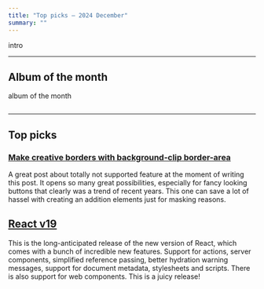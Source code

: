 ```yaml
---
title: "Top picks — 2024 December"
summary: ""
---
```


intro

---

## Album of the month

album of the month

![]()

---

## Top picks

### [Make creative borders with background-clip border-area](https://webkit.org/blog/16214/background-clip-border-area/)

A great post about totally not supported feature at the moment of writing this
post. It opens so many great possibilities, especially for fancy looking buttons
that clearly was a trend of recent years. This one can save a lot of hassel with
creating an addition elements just for masking reasons.

## [React v19](https://react.dev/blog/2024/12/05/react-19)

This is the long-anticipated release of the new version of React, which comes
with a bunch of incredible new features. Support for actions, server components,
simplified reference passing, better hydration warning messages, support for
document metadata, stylesheets and scripts. There is also support for web
components. This is a juicy release!
